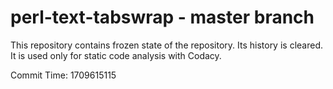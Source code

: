 # perl-text-tabswrap - master branch

This repository contains frozen state of the repository.
Its history is cleared. It is used only for static code
analysis with Codacy.

Commit Time: 1709615115